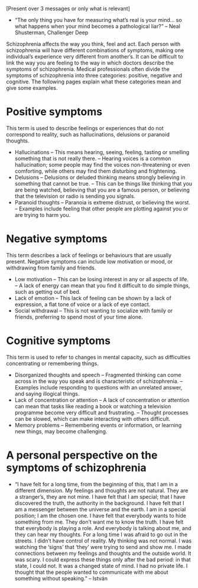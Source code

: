 [Present over 3 messages or only what is relevant]

- “The only thing you have for measuring what’s real is your mind...
  so what happens when your mind becomes a pathological liar?” – Neal
  Shusterman, Challenger Deep

Schizophrenia affects the way you think, feel and act. Each person
with schizophrenia will have different combinations of symptoms,
making one individual’s experience very different from another’s. It
can be difficult to link the way you are feeling to the way in which
doctors describe the symptoms of schizophrenia. Medical professionals
often divide the symptoms of schizophrenia into three categories:
positive, negative and cognitive. The following pages explain what
these categories mean and give some examples.

# Positive symptoms

This term is used to describe feelings or experiences that do not
correspond to reality, such as hallucinations, delusions or paranoid
thoughts.

- Hallucinations – This means hearing, seeing, feeling, tasting or
  smelling something that is not really there. – Hearing voices is a
  common hallucination; some people may find the voices non-threatening
  or even comforting, while others may find them disturbing and
  frightening.
- Delusions – Delusions or deluded thinking means strongly believing
  in something that cannot be true. – This can be things like thinking
  that you are being watched, believing that you are a famous person,
  or believing that the television or radio is sending you signals.
- Paranoid thoughts – Paranoia is extreme distrust, or believing the
  worst. – Examples include feeling that other people are plotting
  against you or are trying to harm you.

# Negative symptoms

This term describes a lack of feelings or behaviours that are usually
present. Negative symptoms can include low motivation or mood, or
withdrawing from family and friends.

- Low motivation – This can be losing interest in any or all aspects
  of life. – A lack of energy can mean that you find it difficult to do
  simple things, such as getting out of bed.
- Lack of emotion – This lack of feeling can be shown by a lack of
  expression, a flat tone of voice or a lack of eye contact.
- Social withdrawal – This is not wanting to socialize with family or
  friends, preferring to spend most of your time alone.

# Cognitive symptoms

This term is used to refer to changes in mental capacity, such as
difficulties concentrating or remembering things.

- Disorganized thoughts and speech – Fragmented thinking can come
  across in the way you speak and is characteristic of schizophrenia. –
  Examples include responding to questions with an unrelated answer,
  and saying illogical things.
- Lack of concentration or attention – A lack of concentration or
  attention can mean that tasks like reading a book or watching a
  television programme become very difficult and frustrating. – Thought
  processes can be slowed, which can make interacting with others
  difficult.
- Memory problems – Remembering events or information, or learning
  new things, may become challenging.

# A personal perspective on the symptoms of schizophrenia

- “I have felt for a long time, from the beginning of this, that I am
  in a different dimension. My feelings and thoughts are not natural.
  They are a stranger’s, they are not mine. I have felt that I am
  special; that I have discovered the truth, the authority in the
  background. I have felt that I am a messenger between the universe
  and the earth. I am in a special position; I am the chosen one. I
  have felt that everybody wants to hide something from me. They don’t
  want me to know the truth. I have felt that everybody is playing a
  role. And everybody is talking about me, and they can hear my
  thoughts. For a long time I was afraid to go out in the streets. I
  didn’t have control of reality. My thinking was not normal. I was
  watching the ‘signs’ that ‘they’ were trying to send and show me. I
  made connections between my feelings and thoughts and the outside
  world. It was scary. I could express these things only after the bad
  period: in that state, I could not. It was a changed state of mind.
  I had no private life. I thought that the people wanted to
  communicate with me about something without speaking.” – István
